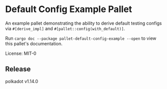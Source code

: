 # Default Config Example Pallet

An example pallet demonstrating the ability to derive default testing configs via
`#[derive_impl]` and `#[pallet::config(with_default)]`.

Run `cargo doc --package pallet-default-config-example --open` to view this pallet's documentation.

License: MIT-0


## Release

polkadot v1.14.0
